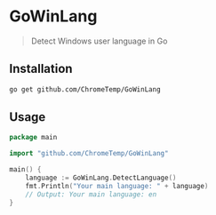 <!-- cspell:word Println -->

# GoWinLang
> Detect Windows user language in Go

## Installation

```bash
go get github.com/ChromeTemp/GoWinLang
```

## Usage

```go
package main

import "github.com/ChromeTemp/GoWinLang"

main() {
    language := GoWinLang.DetectLanguage()
    fmt.Println("Your main language: " + language)
    // Output: Your main language: en
}
```

